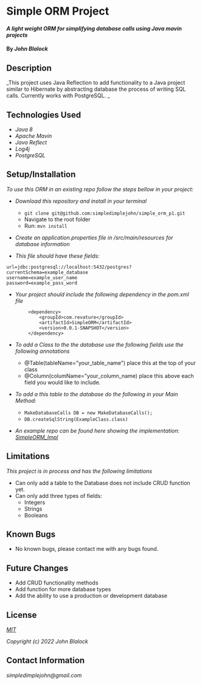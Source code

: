 # Simple ORM Project

#### _A light weight ORM for simplifying database calls using Java mavin projects_
#### By _**John Blalock**_

## Description

_This project uses Java Reflection to add functionality to a Java project similar to Hibernate by abstracting database the process of writing SQL calls.  Currently works with PostgreSQL.  _

## Technologies Used

* _Java 8_
* _Apache Mavin_
* _Java Reflect_
* _Log4j_
* _PostgreSQL_

## Setup/Installation

_To use this ORM in an existing repo follow the steps bellow in your project:_

* _Download this repository and install in your terminal_
  *  `git clone git@github.com:simpledimplejohn/simple_orm_p1.git`
  * Navigate to the root folder
  * Run:   `mvn install`

* _Create an application.properties file in /src/main/resources for database information_

* _This file should have these fields:_
```
url=jdbc:postgresql://localhost:5432/postgres?currentSchema=example_database
username=example_user_name
password=example_pass_word
```

* _Your project should include the following dependency in the pom.xml file_
```
		<dependency>
			<groupId>com.revature</groupId>
			<artifactId>SimpleORM</artifactId>
			<version>0.0.1-SNAPSHOT</version>
		</dependency>
```
* _To add a Class to the the database use the following fields use the following annotations_

  * @Table(tableName="your_table_name") place this at the top of your class
  * @Column(columName="your_column_name) place this above each field you would like to include.

* _To add a this table to the database do the following in your Main Method:_
  * `MakeDatabaseCalls DB = new MakeDatabaseCalls();`
  * `DB.createSqlString(ExampleClass.class)`

* _An example repo can be found here showing the implementation: [SimpleORM_Impl](https://github.com/simpledimplejohn/simple_orm_impl)_

## Limitations
_This project is in process and has the following limitations_

* Can only add a table to the Database does not include CRUD function yet.
* Can only add three types of fields:
  * Integers
  * Strings
  * Booleans 

## Known Bugs
  * No known bugs, please contact me with any bugs found.
## Future Changes
  * Add CRUD functionality methods
  * Add function for more database types
  * Add the ability to use a production or development database

## License

_[MIT](https://opensource.org/licenses/MIT)_

_Copyright (c) 2022 John Blalock_

## Contact Information

_simpledimplejohn@gmail.com_
